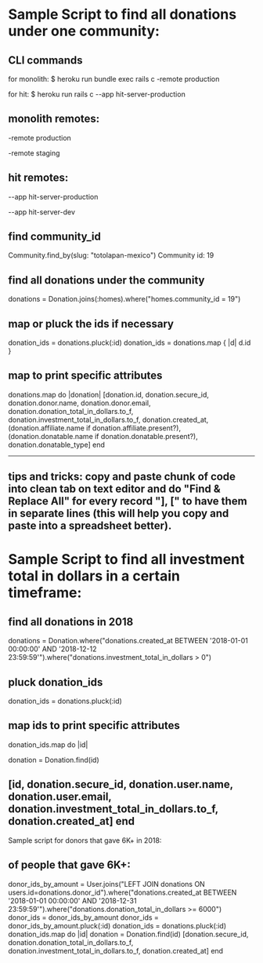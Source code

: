 # Sample Script to find all donations under one community:

## CLI commands 
for monolith: $ heroku run bundle exec rails c -remote production

for hit:      $ heroku run rails c --app hit-server-production

## monolith remotes:

-remote production

-remote staging

## hit remotes:

--app hit-server-production

--app hit-server-dev

## find community_id
Community.find_by(slug: "totolapan-mexico")
Community id: 19

## find all donations under the community
donations = Donation.joins(:homes).where("homes.community_id = 19")

## map or pluck the ids if necessary
donation_ids = donations.pluck(:id)
donation_ids = donations.map { |d| d.id }

## map to print specific attributes
donations.map do |donation|
    [donation.id, donation.secure_id, donation.donor.name, donation.donor.email, donation.donation_total_in_dollars.to_f, donation.investment_total_in_dollars.to_f, donation.created_at, (donation.affiliate.name if donation.affiliate.present?), (donation.donatable.name if donation.donatable.present?), donation.donatable_type]
end

-----------------------------------------
tips and tricks: copy and paste chunk of code into clean tab on text editor and do "Find & Replace All" for every record "], [" to have them in separate lines (this will help you copy and paste into a spreadsheet better).
-----------------------------------------

# Sample Script to find all investment total in dollars in a certain timeframe:

## find all donations in 2018
donations = Donation.where("donations.created_at BETWEEN '2018-01-01 00:00:00' AND '2018-12-12 23:59:59'").where("donations.investment_total_in_dollars > 0")

## pluck donation_ids
donation_ids = donations.pluck(:id)

## map ids to print specific attributes
donation_ids.map do |id|

  donation = Donation.find(id)

  [id, donation.secure_id, donation.user.name, donation.user.email, donation.investment_total_in_dollars.to_f, donation.created_at]
end
-----------------------------------------

Sample script for donors that gave 6K+ in 2018:

## of people that gave 6K+:
donor_ids_by_amount = User.joins("LEFT JOIN donations ON users.id=donations.donor_id").where("donations.created_at BETWEEN '2018-01-01 00:00:00' AND '2018-12-31 23:59:59'").where("donations.donation_total_in_dollars >= 6000")
donor_ids = donor_ids_by_amount
donor_ids = donor_ids_by_amount.pluck(:id)
donation_ids = donations.pluck(:id)
donation_ids.map do |id|
  donation = Donation.find(id)
  [donation.secure_id, donation.donation_total_in_dollars.to_f, donation.investment_total_in_dollars.to_f, donation.created_at]
end